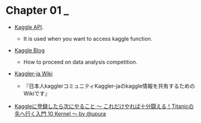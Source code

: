 # Chapter 01 _ 

- [Kaggle API](https://github.com/Kaggle/kaggle-api).
  - It is used when you want to access kaggle function.

- [Kaggle Blog](https://medium.com/kaggle-blog)
  - How to proceed on data analysis competition.
 
- [Kaggler-ja Wiki](https://kaggler-ja-wiki.herokuapp.com/)
  - 『日本人kagglerコミュニティKaggler-jaのkaggle情報を共有するためのWikiです』

- [Kaggleに登録したら次にやること ～ これだけやれば十分闘える！Titanicの先へ行く入門 10 Kernel ～ by @upura](https://qiita.com/upura/items/3c10ff6fed4e7c3d70f0)

